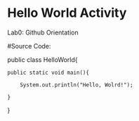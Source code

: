 # Hello World Activity

Lab0: Github Orientation

#Source Code:

public class HelloWorld{

	public static void main(){

		System.out.println("Hello, Wolrd!");

	}

}
